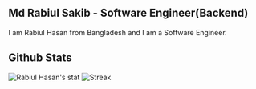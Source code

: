 ## Md Rabiul Sakib - Software Engineer(Backend)
I am Rabiul Hasan from Bangladesh and I am a Software Engineer.

## Github Stats
![Rabiul Hasan's stat](https://github-readme-stats.vercel.app/api?username=md-rabiul-hasan&show_icons=true&count_private=true)
![Streak](https://github-readme-streak-stats.herokuapp.com/?user=md-rabiul-hasan)